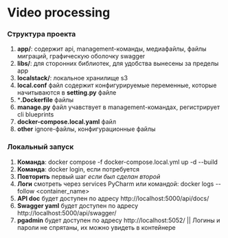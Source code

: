 # Video processing

### Структура проекта

1. **app/**: содержит api, management-команды, медиафайлы, файлы миграций, графическую оболочку swagger
2. **libs/**: для сторонних библиотек, для удобства вынесены за пределы app
3. **localstack/**: локальное хранилище s3
4. **local.conf** файл содержит конфигурируемые переменные, которые начитываются в **setting.py** файле
5. ***.Dockerfile** файлы
6. **manage.py** файл учавствует в management-командах, регистрирует cli blueprints
7. **docker-compose.local.yaml** файл
8. **other** ignore-файлы, конфигурационные файлы


### Локальный запуск
1. **Команда**: docker compose -f docker-compose.local.yml up -d --build
2. **Команда**: docker login, если потребуется
3. **Повторить** первый шаг *если был сделан второй*
4. **Логи** смотреть через services PyCharm или командой: docker logs --follow <container_name>
5. **API doc** будет доступен по адресу http://localhost:5000/api/docs/
6. **Swagger yaml** будет доступен по адресу http://localhost:5000/api/swagger/
7. **pgadmin** будет доступен по адресу http://localhost:5052/ || Логины и пароли не спрятаны, их можно увидеть в контейнере